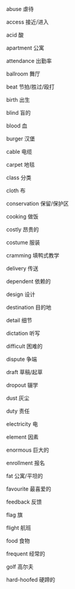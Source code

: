 abuse         虐待

access        接近/进入

acid          酸

apartment     公寓

attendance    出勤率

ballroom      舞厅

beat          节拍/胜过/殴打

birth         出生

blind         盲的

blood         血

burger        汉堡

cable         电缆

carpet        地毯

class         分类

cloth         布

conservation  保留/保护区

cooking       做饭

costly        昂贵的

costume       服装

cramming      填鸭式教学

delivery      传送

dependent     依赖的

design        设计

destination   目的地

detail        细节

dictation     听写

difficult     困难的

dispute       争端

draft         草稿/起草

dropout       辍学

dust          灰尘

duty          责任

electricity   电

element       因素

enormous      巨大的

enrollment    报名

fat           公寓/平坦的

favourite     最喜爱的

feedback      反馈

flag          旗

flight        航班

food          食物

frequent      经常的

golf          高尔夫

hard-hoofed   硬蹄的

